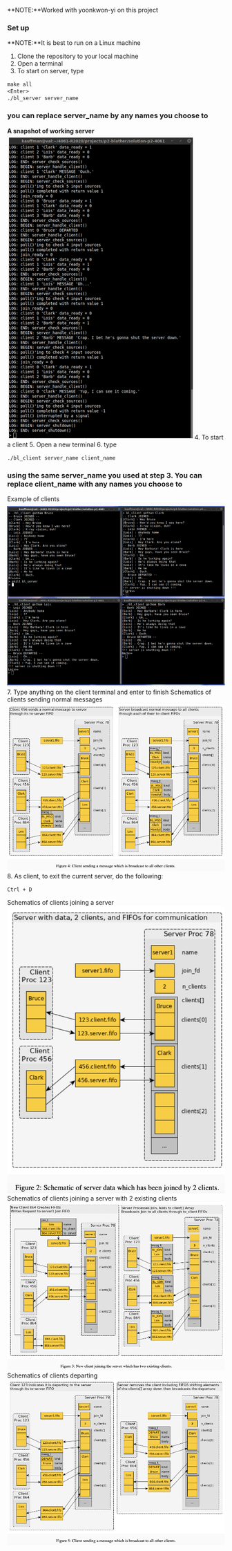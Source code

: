 **NOTE:**Worked with yoonkwon-yi on this project
### Set up
**NOTE:**It is best to run on a Linux machine
1. Clone the repository to your local machine
2. Open a terminal 
3. To start on server, type 
```
make all
<Enter>
./bl_server server_name
```
### you can replace server_name by any names you choose to
**A snapshot of working server**
![Image of server_01](https://github.com/le000043/network_simulation/blob/master/images/server_01.png)
4. To start a client
5. Open a new terminal
6. type 
```
./bl_client server_name client_name
```
### using the same server_name you used at step 3. You can replace client_name with any names you choose to
Example of clients
![Image of client_01](https://github.com/le000043/network_simulation/blob/master/images/client_01.png)
7. Type anything on the client terminal and enter to finish
Schematics of clients sending normal messages
![Image of client_send_msg](https://github.com/le000043/network_simulation/blob/master/images/client_send_msg.png)
8. As client, to exit the current server, do the following:
```
Ctrl + D
```
Schematics of clients joining a server
![Image of schematics_2_client_join](https://github.com/le000043/network_simulation/blob/master/images/schematics_2_client_join.png)
Schematics of clients joining a server with 2 existing clients
![Image of clients_join_server_with_2_existing_clients](https://github.com/le000043/network_simulation/blob/master/images/clients_join_server_with_2_existing_clients.png)
Schematics of clients departing
![Image of client_departure](https://github.com/le000043/network_simulation/blob/master/images/client_departure.png)

